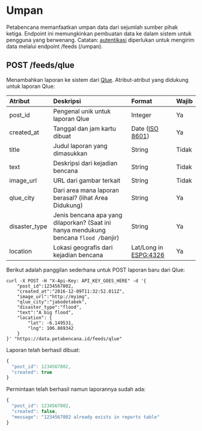 # Umpan

Petabencana memanfaatkan umpan data dari sejumlah sumber pihak ketiga. Endpoint ini memungkinkan pembuatan data ke dalam sistem untuk pengguna yang berwenang. Catatan: [autentikasi](https://docs.petabencana.id/general/authentication) diperlukan untuk mengirim data melalui endpoint /feeds \(/umpan\).

## POST /feeds/qlue

Menambahkan laporan ke sistem dari [Qlue](https://www.qlue.co.id/). Atribut-atribut yang didukung untuk laporan Qlue:

| Atribut | Deskripsi | Format | Wajib |
| :--- | :--- | :--- | :--- |
| post\_id | Pengenal unik untuk laporan Qlue | Integer | Ya |
| created\_at | Tanggal dan jam kartu dibuat | Date \([ISO 8601](http://www.iso.org/iso/home/standards/iso8601.htm)\) | Ya |
| title | Judul laporan yang dimasukkan | String | Tidak |
| text | Deskripsi dari kejadian bencana | String | Tidak |
| image\_url | URL dari gambar terkait | String | Tidak |
| qlue\_city | Dari area mana laporan berasal? \(lihat Area Didukung\) | String | Ya |
| disaster\_type | Jenis bencana apa yang dilaporkan? \(Saat ini hanya mendukung bencana `flood /`banjir\) | String | Ya |
| location | Lokasi geografis dari kejadian bencana | Lat/Long in [ESPG:4326](http://spatialreference.org/ref/epsg/wgs-84/) | Ya |

Berikut adalah panggilan sederhana untuk POST laporan baru dari Qlue:

```text
curl -X POST -H "X-Api-Key: API_KEY_GOES_HERE" -d '{
    "post_id":1234567802,
    "created_at":"2016-12-09T11:32:52.011Z",
    "image_url":"http://myimg",
    "qlue_city":"jabodetabek",
    "disaster_type":"flood",
    "text":"A big flood",
    "location": {
        "lat": -6.149531,
        "lng": 106.869342
    }
}' "https://data.petabencana.id/feeds/qlue"
```

Laporan telah berhasil dibuat:

```javascript
{
  "post_id": 1234567802,
  "created": true
}
```

Permintaan telah berhasil namun laporannya sudah ada:

```javascript
{
  "post_id": 1234567802,
  "created": false,
  "message": "1234567802 already exists in reports table"
}
```

